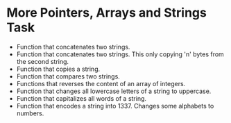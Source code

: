 # More Pointers, Arrays and Strings Task
* Function that concatenates two strings.
* Function that concatenates two strings. This only copying 'n' bytes from the second string.
* Function that copies a string.
* Function that compares two strings.
* Functions that reverses the content of an array of integers.
* Function that changes all lowercase letters of a string to uppercase.
* Function that capitalizes all words of a string.
* Function that encodes a string into 1337. Changes some alphabets to numbers.
